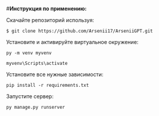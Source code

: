 
#__Инструкция по применению:__

Скачайте репозиторий используя:
```
$ git clone https://github.com/Arsenii17/ArseniiGPT.git
```
Установите и активируйте виртуальное окружение:

```
py -m venv myvenv
```
```
myvenv\Scripts\activate
```

Установите все нужные зависимости:
```
pip install -r requirements.txt
```

Запустите сервер:

```
py manage.py runserver
```
